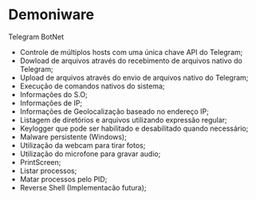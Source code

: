 # Demoniware
Telegram BotNet

- Controle de múltiplos hosts com uma única chave API do Telegram;
- Dowload de arquivos através do recebimento de arquivos nativo do Telegram;
- Upload de arquivos através do envio de arquivos nativo do Telegram; 
- Execução de comandos nativos do sistema;
- Informações do S.O;
- Informações de IP;
- Informações de Geolocalização baseado no endereço IP;
- Listagem de diretórios e arquivos utilizando expressão regular;
- Keylogger que pode ser habilitado e desabilitado quando necessário;
- Malware persistente (Windows);
- Utilização da webcam para tirar fotos;
- Utilização do microfone para gravar audio;
- PrintScreen;
- Listar processos;
- Matar processos pelo PID;
- Reverse Shell (Implementacão futura);
